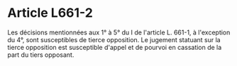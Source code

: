 # Article L661-2

Les décisions mentionnées aux 1° à 5° du I de l'article L. 661-1, à l'exception du 4°, sont susceptibles de tierce opposition. Le jugement statuant sur la tierce opposition est susceptible d'appel et de pourvoi en cassation de la part du tiers opposant.
